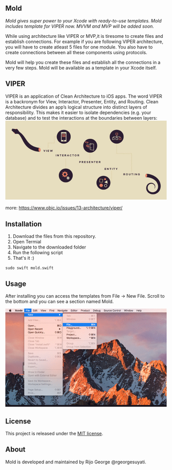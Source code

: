 ## Mold
*Mold gives super power to your Xcode with ready-to-use templates. Mold includes template for VIPER now. MVVM and MVP will be added soon.*

While using architecture like VIPER or MVP,it is tiresome to create files and establish connections. For example if you are following VIPER architecture, you will have to create atleast 5 files for one module. You also have to create connections between all these components using protocols. 

Mold will help you create these files and establish all the connections in a very few steps. Mold will be available as a template in your Xcode itself. 


## VIPER

VIPER is an application of Clean Architecture to iOS apps. The word VIPER is a backronym for View, Interactor, Presenter, Entity, and Routing. Clean Architecture divides an app’s logical structure into distinct layers of responsibility. This makes it easier to isolate dependencies (e.g. your database) and to test the interactions at the boundaries between layers:
![Viper](viper.jpg) 

more: https://www.objc.io/issues/13-architecture/viper/

## Installation
1. Download the files from this repository.
2. Open Termial
3. Navigate to the downloaded folder
4. Run the following script
5. That's it :)
```shell
sudo swift mold.swift
```

## Usage

After installing you can access the templates from File -> New File. Scroll to the bottom and you can see a section named Mold.

![Mold](gif.gif)

## License

This project is released under the [MIT license](https://github.com/rgeorgesuyati/Mold/blob/master/LICENSE).

## About

Mold is developed and maintained by Rijo George @rgeorgesuyati. 
